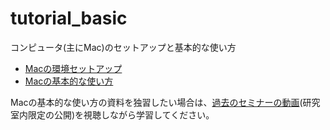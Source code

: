 # tutorial_basic

コンピュータ(主にMac)のセットアップと基本的な使い方

- [Macの環境セットアップ](setup.md)
- [Macの基本的な使い方](basics.md)

Macの基本的な使い方の資料を独習したい場合は、[過去のセミナーの動画](https://suitc.sharepoint.com/:v:/r/sites/GR_matsunagalab/Shared%20Documents/General/Recordings/%E3%82%B3%E3%83%B3%E3%83%94%E3%83%A5%E3%83%BC%E3%82%BF%E6%BC%94%E7%BF%921-20230531_150621-Meeting%20Recording.mp4?csf=1&web=1&e=ZZayvV)(研究室内限定の公開)を視聴しながら学習してください。
  
